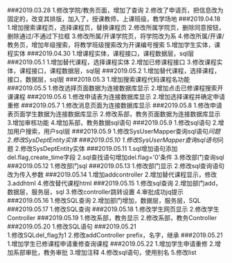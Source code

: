 ###2019.03.28
    1.修改学院/教务页面，增加了查询
    2.修改了申请页，把信息改为固定的，改变其排版，加入了，授课教师，上课班级，教学场地
###2019.04.18
    1.增加搜索课程页，选择课程页，替换课程页
    2.修改所属学院页，删除同意按钮，删除通过/不通过下拉框
    3.修改所属/开课学院页，将学院改为系
    4.修改所属/开课/教务页，增加年级搜索，将教学班级搜索改为开课编号搜索
    5.增加学生实体，课程实体
###2019.04.30
    1.增课程实体，课程接口，课程数据层，sql层
###2019.05.1
    1.增加替代课程，选择课程实体
    2.增加已修课程接口
    3.修改课程实体，课程接口，课程数据层，sql层
###2019.05.2
    1.增加替代课程，选择课程，接口，数据层，sql层
###2019.05.3
    1.增加搜索课程代码课程名功能
###2019.05.5
    1.修改选择页面数据为连接数据库显示
    2.增加点击已修课程搜索开课课程
###2019.05.6
    1.修改申请表为连接数据库显示
    2.增加选择课程并确定申请重修
###2019.05.7 
    1.修改消息页面为连接数据库显示
###2019.05.8 
    1.修改申请表页面学生数据为连接数据库显示
    2.修改系部，教务页面数据为连接数据库显示
    3.增加审核功能
    4.增加系部，教务数据sql语句
###2019.05.9 
    1.修改sql语句
    2.增加用户搜索，用户sql层
###2019.05.9 
     1.修改SysUserMapper查询sql语句*问题
     2.修改SysDeptEntity实体
###2019.05.10
     1.修改SysUserMapper查询sql语句*问题
     2.修改SysDeptEntity实体
###2019.05.11
     1.sql增加语句添加del.flag,create_time字段
     2.sql查找语句增加del.flag='0'条件
     3.修改部门查询sql
###2019.05.12
     1.修改部门sql
###2019.05.13
     1.修改部门显示
     2.修改sql查询语句改为传入参数
###2019.05.14
     1.增加addcontroller
     2.增加替代课程显示，修改
     3.addhtml
     4.修改替代课程html
###2019.05.15
     1.修改sql查询
     2.增加部门add，数据层，服务层，sql
     3.修改controller跳转设置
     4.审批成功jq提示
###2019.05.16
     1.修改SQL查询
     2.增加部门增加，数据层，服务层，SQL
###2019.05.17
     1.修改SQL查询
###2019.05.18
     1.修改学生网页显示
     2.修改学生Controller
###2019.05.19
     1.修改系部，教务显示
     2.修改系部，教务Controller
###2019.05.20
     1.修改SQL语句
###2019.05.21   
     1.修改SQLdel_flag为1
     2.修改addController prefix，名字，继承
###2019.05.21   
     1.增加学生已修课程申请重修查询课程
###2019.05.22
     1.增加学生申请重修
     2.增加系部审批，教务审批
     3.增加注释
     4.修改sql语句，使用别名
     5.修改list